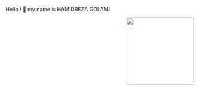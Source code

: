 Hello ! 👋 my name is HAMIDREZA GOLAMI









<p align=right><img height="180" src="https://thecolor.blog/wp-content/uploads/2021/10/GIF.gif">
